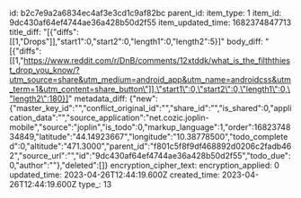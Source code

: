 id: b2c7e9a2a6834ec4af3e3cd1c9af82bc
parent_id: 
item_type: 1
item_id: 9dc430af64ef4744ae36a428b50d2f55
item_updated_time: 1682374847713
title_diff: "[{\"diffs\":[[1,\"Drops\"]],\"start1\":0,\"start2\":0,\"length1\":0,\"length2\":5}]"
body_diff: "[{\"diffs\":[[1,\"https://www.reddit.com/r/DnB/comments/12xtddk/what_is_the_filththiest_drop_you_know/?utm_source=share&utm_medium=android_app&utm_name=androidcss&utm_term=1&utm_content=share_button\"]],\"start1\":0,\"start2\":0,\"length1\":0,\"length2\":180}]"
metadata_diff: {"new":{"master_key_id":"","conflict_original_id":"","share_id":"","is_shared":0,"application_data":"","source_application":"net.cozic.joplin-mobile","source":"joplin","is_todo":0,"markup_language":1,"order":1682374834849,"latitude":"44.14923667","longitude":"10.38778500","todo_completed":0,"altitude":"471.3000","parent_id":"f801c5f8f9df468892d0206c2fadb462","source_url":"","id":"9dc430af64ef4744ae36a428b50d2f55","todo_due":0,"author":""},"deleted":[]}
encryption_cipher_text: 
encryption_applied: 0
updated_time: 2023-04-26T12:44:19.600Z
created_time: 2023-04-26T12:44:19.600Z
type_: 13